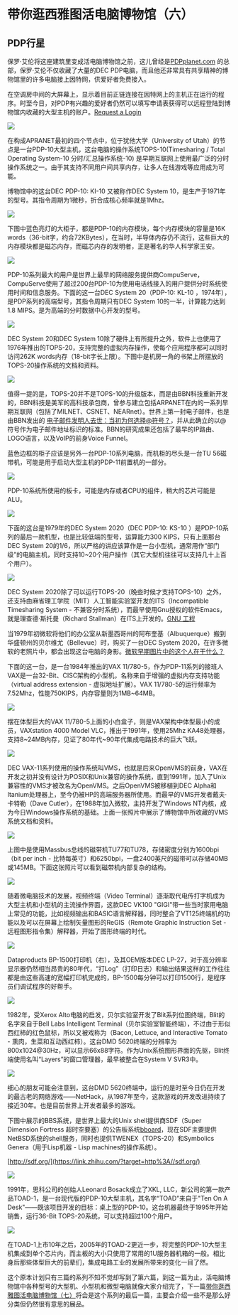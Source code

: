 # 带你逛西雅图活电脑博物馆（六）
## PDP行星

保罗·艾伦将这座建筑里变成活电脑博物馆之前，这儿曾经是[PDPplanet.com](https://link.zhihu.com/?target=http%3A//www.pdpplanet.com) 的总部，保罗·艾伦不仅收藏了大量的DEC PDP电脑，而且他还非常具有共享精神的博物馆里的许多电脑接上因特网，供爱好者免费接入。

在空调房中间的大屏幕上，显示着目前正链连接在因特网上的主机正在运行的程序。时至今日，对PDP有兴趣的爱好者仍然可以填写申请表获得可以远程登陆到博物馆内收藏的大型主机的账户。[Request a Login](https://link.zhihu.com/?target=http%3A//www.livingcomputermuseum.org/Online-Systems/Request-a-Login.aspx)

![](vx_images/20221130143359995_30546.webp)

在构成APRANET最初的四个节点中，位于犹他大学（University of Utah）的节点是一台PDP-10大型主机，这台电脑的操作系统TOPS-10(Timesharing / Total Operating System-10 分时/汇总操作系统-10) 是早期互联网上使用最广泛的分时操作系统之一。由于其支持不同用户间共享内存，让多人在线游戏等应用成为可能。  

博物馆中的这台DEC PDP-10: KI-10 又被称作DEC System 10，是生产于1971年的型号。其指令周期为1微秒，折合成核心频率就是1Mhz。  

![](vx_images/20221130143359886_13689.webp)

  

下图中蓝色亮灯的大柜子，都是PDP-10的内存模块，每个内存模块的容量是16K words（36-bit字，约合72KBytes），在当时，半导体内存仍不流行，这些巨大的内存模块都是磁芯内存，而磁芯内存的发明者，正是著名的华人科学家王安。

![](vx_images/20221130143359676_32122.webp)

PDP-10系列最大的用户是世界上最早的网络服务提供商CompuServe，CompuServe使用了超过200台PDP-10为使用电话线接入的用户提供分时系统使用时间和信息服务。下面的这一台DEC System 20（PDP-10: KL-10 ，1974年），是PDP系列的高端型号，其指令周期只有DEC System 10的一半，计算能力达到1.8 MIPS。是为高端的分时数据中心开发的型号。

![](vx_images/20221130143359566_18081.webp)

DEC System 20和DEC System 10除了硬件上有所提升之外，软件上也使用了1976年推出的TOPS-20，支持完整的虚拟内存操作，使每个应用程序都可以同时访问262K words内存（18-bit字长上限）。下图中是机房一角的书架上所摆放的TOPS-20操作系统的文档和资料。

![](vx_images/20221130143359357_26539.webp)

值得一提的是，TOPS-20并不是TOPS-10的升级版本，而是由BBN科技重新开发的，BBN科技是美军的高科技承包商，曾参与建立包括ARPANET在内的一系列早期互联网（包括了MILNET、CSNET、NEARnet）。世界上第一封电子邮件，也是由BBN发出的 [电子邮件发明人去世：当初为何选择@符号？](https://link.zhihu.com/?target=http%3A//news.mydrivers.com/1/472/472948.htm)，并从此确立的以@符号作为电子邮件地址标识的标准。BBN的研究成果还包括了最早的IP路由、LOGO语言，以及VoIP的前身Voice Funnel。

蓝色边框的柜子应该是另外一台PDP-10系列电脑，而机柜的尽头是一台TU 56磁带机，可能是用于启动大型主机的PDP-11前置机的一部分。

![](vx_images/20221130143359248_14217.webp)

PDP-10系统所使用的板卡，可能是内存或者CPU的组件，稍大的芯片可能是ALU。

![](vx_images/20221130143359134_31802.webp)

  

下面的这台是1979年的DEC System 2020（DEC PDP-10: KS-10 ）是PDP-10系列的最后一款机型，也是比较低端的型号，运算能力300 KIPS，只有上面那台DEC System 20的1/6，所以严格的讲应该算作是一台小型机，通常用作“部门级”的电脑主机，同时支持10~20个用户操作（其它大型机往往可以支持几十上百个用户）。

![](vx_images/20221130143359024_29501.webp)

DEC System 2020除了可以运行TOPS-20（晚些时候才支持TOPS-10）之外，还支持由麻省理工学院（MIT）人工智能实验室开发的ITS（Incompatible Timesharing System - 不兼容分时系统），而最早使用Gnu授权的软件Emacs，就是理查德·斯托曼（Richard Stallman）在ITS上开发的。[GNU 工程](https://link.zhihu.com/?target=https%3A//www.gnu.org/gnu/thegnuproject.zh-cn.html)

当1979年初微软将他们的办公室从新墨西哥州的阿布奎基（Albuquerque）搬到华盛顿州的贝尔维尤（Bellevue）时，购买了一台DEC System 2020，在许多微软的老照片中，都会出现这台电脑的身影。[微软早期图片中的这个人在干什么？](https://www.zhihu.com/question/34998213)

下面的这一台，是一台1984年推出的VAX 11/780-5，作为PDP-11系列的接班人VAX是一台32-Bit、CISC架构的小型机，名称来自于增强的虚拟内存支持功能（virtual address extension - 虚拟地址扩展）。VAX 11/780-5的运行频率为7.52Mhz，性能750KIPS，内存容量则为1MB~64MB。

![](vx_images/20221130143358815_4423.webp)

摆在体型巨大的VAX 11/780-5上面的小白盒子，则是VAX架构中体型最小的成员，VAXstation 4000 Model VLC，推出于1991年，使用25Mhz KA48处理器，支持8~24MB内存，见证了80年代~90年代集成电路技术的巨大飞跃。

![](vx_images/20221130143358706_26424.webp)

DEC VAX-11系列使用的操作系统叫VMS，也就是后来OpenVMS的前身，VAX在开发之初并没有设计为POSIX和Unix兼容的操作系统，直到1991年，加入了Unix兼容性的VMS才被改名为OpenVMS。之后OpenVMS被移植到DEC Alpha和Itanium处理器上，至今仍被HP的高端服务器所使用。而最早的VMS开发者戴夫·卡特勒（Dave Cutler），在1988年加入微软，主持开发了Windows NT内核，成为今日Windows操作系统的基础。上面一张照片中展示了博物馆中所收藏的VMS系统文档和资料。  

![](vx_images/20221130143358596_30862.webp)

上图中是使用Massbus总线的磁带机TU77和TU78，存储密度分别为1600bpi（bit per inch - 比特每英寸）和6250bpi，一盘2400英尺的磁带可以存储40MB或145MB。下面这张照片可以看到磁带机内部复杂的结构。

![](vx_images/20221130143358388_19401.webp)

随着微电脑技术的发展，视频终端（Video Terminal）逐渐取代电传打字机成为大型主机和小型机的主流操作界面，这款DEC VK100 "GIGI"带一些当时家用电脑上常见的功能，比如视频输出和BASIC语言解释器，同时整合了VT125终端机的功能以及可以在屏幕上绘制矢量图形的ReGIS（Remote Graphic Instruction Set - 远程图形指令集）解释器，开始了图形终端的时代。

  

![](vx_images/20221130143358274_10098.webp)

Dataproducts BP-1500打印机（右），及其OEM版本DEC LP-27，对于高分辨率显示器仍然相当昂贵的80年代，“打Log”（打印日志）和输出结果这样的工作往往都是由这些高速的宽幅打印机完成的，BP-1500每分钟可以打印1500行，是程序员们调试程序的好帮手。  

![](vx_images/20221130143358166_22215.webp)

1982年，受Xerox Alto电脑的启发，贝尔实验室开发了Blit系列位图终端，Blit的名字来自于Bell Labs Intelligent Terminal（贝尔实验室智能终端），不过由于形似西红柿的红色鼠标，所以又被戏称为（Bacon, Lettuce, and Interactive Tomato - 熏肉，生菜和互动西红柿）。这台DMD 5620终端的分辨率为800x1024@30Hz，可以显示66x88字符。作为Unix系统图形界面的先驱，Blit终端使用名叫“Layers”的窗口管理器，最早被整合在System V SVR3中。

![](vx_images/20221130143358058_1861.webp)

细心的朋友可能会注意到，这台DMD 5620终端中，运行的是时至今日仍在开发的最古老的网络游戏——NetHack，从1987年至今，这款游戏的开发改进持续了接近30年。也是目前世界上开发者最多的游戏。

下图中展示的BBS系统，是世界上最大的Unix shell提供商SDF（Super Dimension Fortress 超时空要塞）的公告板系统[bboard](https://link.zhihu.com/?target=http%3A//sdf.org/%3Ftutorials/bboard-tutorial)，现在SDF主要提供NetBSD系统的shell服务，同时也提供TWENEX（TOPS-20）和Symbolics Genera（用于Lisp机器 - Lisp machines的操作系统）。

[http://sdf.org/](https://link.zhihu.com/?target=http%3A//sdf.org/)  

![](vx_images/20221130143357946_25720.webp)

1991年，思科公司的创始人Leonard Bosack成立了XKL, LLC，新公司的第一款产品TOAD-1，是一台现代版的PDP-10大型主机，其名字“TOAD”来自于"Ten On A Desk"——既该项目开发的目标：桌上型的PDP-10。这台机器最终于1995年开始销售，运行36-Bit TOPS-20系统，可以支持超过100个用户。

  

![](vx_images/20221130143357806_6620.webp)

在TOAD-1上市10年之后，2005年的TOAD-2更近一步，将完整的PDP-10大型主机集成到单个芯片内，而主板的大小只使用了常用的1U服务器机箱的一般。相比身后那些体型巨大的前辈们，集成电路工业的发展所带来的变化一目了然。

这个原本计划只有三篇的系列不知不觉却写到了第六篇，到这一篇为止，活电脑博物馆中各种型号的大型机、小型机和微型电脑就像大家介绍完了，下一篇[带你逛西雅图活电脑博物馆（七）](https://zhuanlan.zhihu.com/p/21949849)将会是这个系列的最后一篇，主要会介绍一些不是那么好分类但仍然很有意思的展品。